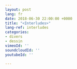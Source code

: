 ```yaml
---
layout: post
lang: fr
date: 2018-06-30 22:00:00 +0000
title: "<Interludes>"
lang-ref: interludes
categories:
- divers
- dessin
vimeoId: ''
soundcloudId: ''
youtubeId: ''

---
```

